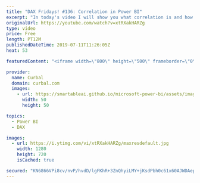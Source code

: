 ```yaml
---
title: "DAX Fridays! #136: Correlation in Power BI"
excerpt: "In today's video I will show you what correlation is and how to calculate it in power bi, as well as show you the correlation custom visual. #powerbi #curbal #dax #daxfridays  Get Northwind Dataset: https://www.youtube.com/watch?v=k3NMIlLffrU  Link to DAX Fridays survey: http://bit.ly/2MMM4KK    Here"
originalUrl: https://youtube.com/watch?v=xtRXakHARZg
type: video
price: Free
length: PT12M
publishedDateTime: 2019-07-11T11:26:05Z
heat: 53

featuredContent: "<iframe width=\"800\" height=\"500\" frameborder=\"0\" src=\"https://www.youtube.com/embed/xtRXakHARZg\" allow=\"accelerometer; autoplay; encrypted-media; gyroscope; picture-in-picture\" allowfullscreen></iframe>"

provider:
  name: Curbal
  domain: curbal.com
  images:
    - url: https://smartableai.github.io/microsoft-power-bi/assets/images/organizations/curbal.com-50x50.jpg
      width: 50
      height: 50

topics:
  - Power BI
  - DAX

images:
  - url: https://i.ytimg.com/vi/xtRXakHARZg/maxresdefault.jpg
    width: 1280
    height: 720
    isCached: true

secured: "KN6866VPi8cv/nvP/hvdD/lgFKhR+3ZnQhyiLMY+jKsdPbh0c61x60AJWDAep5EEu+RZ2CEG7mZR3cENuwkaH6kAaQ3gkF23eW0pJrjxiuzR4ylr4JWN1KYo0B2+poqP1mRT2LZZlYG7/aqU75jZ+SLgpZyWj+Ua52Svq8ExIS0Vk4nX8pqFRSAoN1vEf3uZIq/fpNxnJwNPhAJ+r9GiNBzegap3WupA3K2vobsKpO0GvLvF+qTuKp9J0OIgyngleyaJs3hhOacVEVn7ONZ7GqO6pNtSpy94X44WarN55H17ptzz/dVdzk32TI6gmCwu/9BpVANdR3WLOhAjfylZfafah/XBPo7J4+0OAUhQSsOzEoJzCR6TcV/JNZg4mo9B5zt/JnMEnTBJC02qwrqQJyzygxGHWgHuyzwLvW1HWfE=;C+H7mzz1eIU5ClicxzcprA=="
---
```



